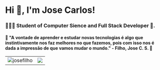 <h1>Hi 👋, I'm Jose Carlos!</h1>
<h3>🧑🏻‍💻 Student of Computer Sience and Full Stack Developer 🚀.</h3>

<h4>🚀 "A vontade de aprender e estudar novas tecnologias é algo que instintivamente nos faz melhores no que fazemos, pois com isso nos é dada a impressão de que vamos mudar o mundo." - Filho, Jose C. S. 📖</h4>

<table>
  <tr>
    <td align="center" style="padding=0;width=50%;">
      <img src="https://github-readme-stats.vercel.app/api?username=josefilho&show_icons=true&theme=dracula&count_private=true&" alt="josefilho" />
    </td>
    <td align="center" style="padding=0;width=50%;">
      <img align="center" style="padding=0;" src="https://github-readme-stats.vercel.app/api/top-langs/?username=josefilho&theme=dracula&hide_title=true" />
    </td>
  </tr>
</table>
